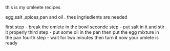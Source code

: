 this is my omleete recipes
  
egg,salt ,spices,pan and oil .
thes ingriedients are needed


first step - break the omlete in the bowl
seconde step - put salt in it and stir it properly
third step - put some oil in the pan then put the egg mixture in the pan
fourth step - wait for two minutes then turn it 
now your omlete is ready
